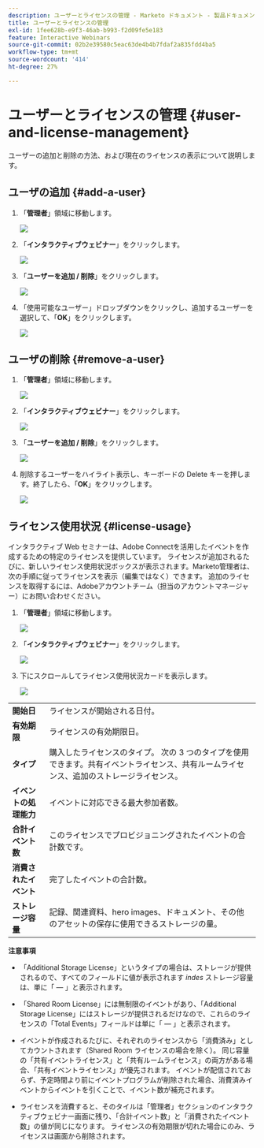 ```yaml
---
description: ユーザーとライセンスの管理 - Marketo ドキュメント - 製品ドキュメント
title: ユーザーとライセンスの管理
exl-id: 1fee628b-e9f3-46ab-b993-f2d09fe5e183
feature: Interactive Webinars
source-git-commit: 02b2e39580c5eac63de4b4b7fdaf2a835fdd4ba5
workflow-type: tm+mt
source-wordcount: '414'
ht-degree: 27%

---
```


# ユーザーとライセンスの管理 {#user-and-license-management}

ユーザーの追加と削除の方法、および現在のライセンスの表示について説明します。

## ユーザの追加 {#add-a-user}

1. 「**管理者**」領域に移動します。

   ![](assets/user-and-license-management-1.png)

1. 「**インタラクティブウェビナー**」をクリックします。

   ![](assets/user-and-license-management-2.png)

1. 「**ユーザーを追加 / 削除**」をクリックします。

   ![](assets/user-and-license-management-3.png)

1. 「使用可能なユーザー」ドロップダウンをクリックし、追加するユーザーを選択して、「**OK**」をクリックします。

   ![](assets/user-and-license-management-4.png)

## ユーザの削除 {#remove-a-user}

1. 「**管理者**」領域に移動します。

   ![](assets/user-and-license-management-5.png)

1. 「**インタラクティブウェビナー**」をクリックします。

   ![](assets/user-and-license-management-6.png)

1. 「**ユーザーを追加 / 削除**」をクリックします。

   ![](assets/user-and-license-management-7.png)

1. 削除するユーザーをハイライト表示し、キーボードの Delete キーを押します。終了したら、「**OK**」をクリックします。

   ![](assets/user-and-license-management-8.png)

## ライセンス使用状況 {#license-usage}

インタラクティブ Web セミナーは、Adobe Connectを活用したイベントを作成するための特定のライセンスを提供しています。 ライセンスが追加されるたびに、新しいライセンス使用状況ボックスが表示されます。Marketo管理者は、次の手順に従ってライセンスを表示（編集ではなく）できます。 追加のライセンスを取得するには、Adobeアカウントチーム（担当のアカウントマネージャー）にお問い合わせください。

1. 「**管理者**」領域に移動します。

   ![](assets/user-and-license-management-9.png)

1. 「**インタラクティブウェビナー**」をクリックします。

   ![](assets/user-and-license-management-10.png)

1. 下にスクロールしてライセンス使用状況カードを表示します。

   ![](assets/user-and-license-management-11.png)

<table> 
  <tr> 
   <td><b>開始日</b></td>
   <td>ライセンスが開始される日付。</td>
  </tr>
  <tr> 
   <td><b>有効期限</b></td>
   <td>ライセンスの有効期限日。</td>
  </tr>
  <tr> 
   <td><b>タイプ</b></td>
   <td>購入したライセンスのタイプ。 次の 3 つのタイプを使用できます。共有イベントライセンス、共有ルームライセンス、追加のストレージライセンス。</td>
  </tr>
  <tr> 
   <td><b>イベントの処理能力</b></td>
   <td>イベントに対応できる最大参加者数。</td>
  </tr>
  <tr> 
   <td><b>合計イベント数</b></td>
   <td>このライセンスでプロビジョニングされたイベントの合計数です。</td>
  </tr>
  <tr> 
   <td><b>消費されたイベント</b></td>
   <td>完了したイベントの合計数。</td>
  </tr>
  <tr> 
   <td><b>ストレージ容量</b></td>
   <td>記録、関連資料、hero images、ドキュメント、その他のアセットの保存に使用できるストレージの量。</td>
  </tr>
  </tbody>
</table>

**注意事項**

* 「Additional Storage License」というタイプの場合は、ストレージが提供されるので、すべてのフィールドに値が表示されます _indes_ ストレージ容量は、単に「 — 」と表示されます。

* 「Shared Room License」には無制限のイベントがあり、「Additional Storage License」にはストレージが提供されるだけなので、これらのライセンスの「Total Events」フィールドは単に「 — 」と表示されます。

* イベントが作成されるたびに、それぞれのライセンスから「消費済み」としてカウントされます（Shared Room ライセンスの場合を除く）。 同じ容量の「共有イベントライセンス」と「共有ルームライセンス」の両方がある場合、「共有イベントライセンス」が優先されます。 イベントが配信されておらず、予定時間より前にイベントプログラムが削除された場合、消費済みイベントからイベントを引くことで、イベント数が補充されます。

* ライセンスを消費すると、そのタイルは「管理者」セクションのインタラクティブウェビナー画面に残り、「合計イベント数」と「消費されたイベント数」の値が同じになります。 ライセンスの有効期限が切れた場合にのみ、ライセンスは画面から削除されます。
